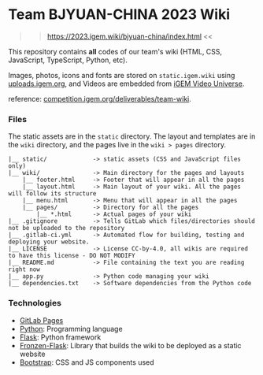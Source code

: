 # Team BJYUAN-CHINA 2023 Wiki

>> https://2023.igem.wiki/bjyuan-china/index.html <<

This repository contains **all** codes of our team's wiki (HTML, CSS, JavaScript, TypeScript, Python, etc).

Images, photos, icons and fonts are stored on `static.igem.wiki` using [uploads.igem.org](https://uploads.igem.org), and Videos are embedded from [iGEM Video Universe](https://video.igem.org).

reference: [competition.igem.org/deliverables/team-wiki](https://competition.igem.org/deliverables/team-wiki).

### Files

The static assets are in the `static` directory. The layout and templates are in the `wiki` directory, and the pages live in the `wiki > pages` directory.

    |__ static/             -> static assets (CSS and JavaScript files only)
    |__ wiki/               -> Main directory for the pages and layouts
        |__ footer.html     -> Footer that will appear in all the pages
        |__ layout.html     -> Main layout of your wiki. All the pages will follow its structure
        |__ menu.html       -> Menu that will appear in all the pages
        |__ pages/          -> Directory for all the pages
            |__ *.html      -> Actual pages of your wiki
    |__ .gitignore          -> Tells GitLab which files/directories should not be uploaded to the repository
    |__ .gitlab-ci.yml      -> Automated flow for building, testing and deploying your website.
    |__ LICENSE             -> License CC-by-4.0, all wikis are required to have this license - DO NOT MODIFY
    |__ README.md           -> File containing the text you are reading right now
    |__ app.py              -> Python code managing your wiki
    |__ dependencies.txt    -> Software dependencies from the Python code

### Technologies

  * [GitLab Pages](https://docs.gitlab.com/ee/user/project/pages/)
  * [Python](https://www.python.org): Programming language
  * [Flask](https://palletsprojects.com/p/flask/): Python framework
  * [Fronzen-Flask](https://pythonhosted.org/Frozen-Flask): Library that builds the wiki to be deployed as a static website
  * [Bootstrap](https://getbootstrap.com/docs/5.0/components): CSS and JS components used
